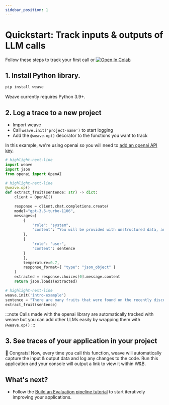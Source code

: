 ```yaml
---
sidebar_position: 1
---
```


# Quickstart: Track inputs & outputs of LLM calls

Follow these steps to track your first call or <a class="vertical-align-colab-button" target="_blank" href="http://wandb.me/weave_colab"><img src="https://colab.research.google.com/assets/colab-badge.svg" alt="Open In Colab"/></a>

## 1. Install Python library.
```python
pip install weave
```
Weave currently requires Python 3.9+.

## 2. Log a trace to a new project

- Import weave
- Call `weave.init('project-name')` to start logging
- Add the `@weave.op()` decorator to the functions you want to track

In this example, we're using openai so you will need to [add an openai API key](https://platform.openai.com/docs/quickstart/step-2-setup-your-api-key).

```python
# highlight-next-line
import weave
import json
from openai import OpenAI

# highlight-next-line
@weave.op()
def extract_fruit(sentence: str) -> dict:
    client = OpenAI()

    response = client.chat.completions.create(
    model="gpt-3.5-turbo-1106",
    messages=[
        {
            "role": "system",
            "content": "You will be provided with unstructured data, and your task is to parse it one JSON dictionary with fruit, color and flavor as keys."
        },
        {
            "role": "user",
            "content": sentence
        }
        ],
        temperature=0.7,
        response_format={ "type": "json_object" }
    )
    extracted = response.choices[0].message.content
    return json.loads(extracted)

# highlight-next-line
weave.init('intro-example')
sentence = "There are many fruits that were found on the recently discovered planet Goocrux. There are neoskizzles that grow there, which are purple and taste like candy."
extract_fruit(sentence)
```

:::note
Calls made with the openai library are automatically tracked with weave but you can add other LLMs easily by wrapping them with `@weave.op()`
:::

## 3. See traces of your application in your project
🎉 Congrats! Now, every time you call this function, weave will automatically capture the input & output data and log any changes to the code.
Run this application and your console will output a link to view it within W&B.

## What's next?

- Follow the [Build an Evaluation pipeline tutorial](/tutorial-eval) to start iteratively improving your applications.
